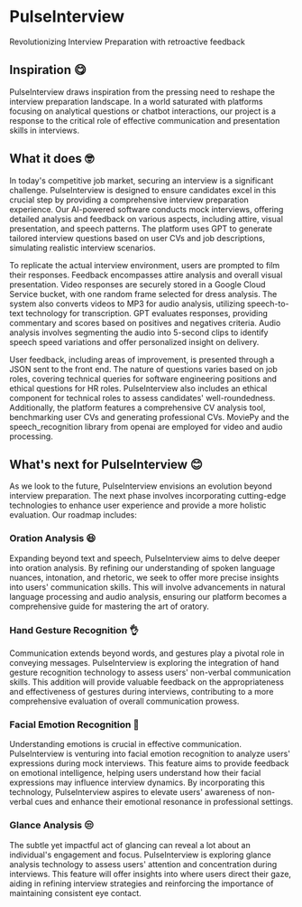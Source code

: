 # PulseInterview

Revolutionizing Interview Preparation with retroactive feedback

## Inspiration 😋

PulseInterview draws inspiration from the pressing need to reshape the interview preparation landscape. In a world saturated with platforms focusing on analytical questions or chatbot interactions, our project is a response to the critical role of effective communication and presentation skills in interviews.

## What it does 🤓

In today's competitive job market, securing an interview is a significant challenge. PulseInterview is designed to ensure candidates excel in this crucial step by providing a comprehensive interview preparation experience. Our AI-powered software conducts mock interviews, offering detailed analysis and feedback on various aspects, including attire, visual presentation, and speech patterns. The platform uses GPT to generate tailored interview questions based on user CVs and job descriptions, simulating realistic interview scenarios.

To replicate the actual interview environment, users are prompted to film their responses. Feedback encompasses attire analysis and overall visual presentation. Video responses are securely stored in a Google Cloud Service bucket, with one random frame selected for dress analysis. The system also converts videos to MP3 for audio analysis, utilizing speech-to-text technology for transcription. GPT evaluates responses, providing commentary and scores based on positives and negatives criteria. Audio analysis involves segmenting the audio into 5-second clips to identify speech speed variations and offer personalized insight on delivery.

User feedback, including areas of improvement, is presented through a JSON sent to the front end. The nature of questions varies based on job roles, covering technical queries for software engineering positions and ethical questions for HR roles. PulseInterview also includes an ethical component for technical roles to assess candidates' well-roundedness. Additionally, the platform features a comprehensive CV analysis tool, benchmarking user CVs and generating professional CVs. MoviePy and the speech_recognition library from openai are employed for video and audio processing.

## What's next for PulseInterview 😊

As we look to the future, PulseInterview envisions an evolution beyond interview preparation. The next phase involves incorporating cutting-edge technologies to enhance user experience and provide a more holistic evaluation. Our roadmap includes:

### Oration Analysis 😆

Expanding beyond text and speech, PulseInterview aims to delve deeper into oration analysis. By refining our understanding of spoken language nuances, intonation, and rhetoric, we seek to offer more precise insights into users' communication skills. This will involve advancements in natural language processing and audio analysis, ensuring our platform becomes a comprehensive guide for mastering the art of oratory.

### Hand Gesture Recognition 👌

Communication extends beyond words, and gestures play a pivotal role in conveying messages. PulseInterview is exploring the integration of hand gesture recognition technology to assess users' non-verbal communication skills. This addition will provide valuable feedback on the appropriateness and effectiveness of gestures during interviews, contributing to a more comprehensive evaluation of overall communication prowess.

### Facial Emotion Recognition 🤡

Understanding emotions is crucial in effective communication. PulseInterview is venturing into facial emotion recognition to analyze users' expressions during mock interviews. This feature aims to provide feedback on emotional intelligence, helping users understand how their facial expressions may influence interview dynamics. By incorporating this technology, PulseInterview aspires to elevate users' awareness of non-verbal cues and enhance their emotional resonance in professional settings.

### Glance Analysis 😒

The subtle yet impactful act of glancing can reveal a lot about an individual's engagement and focus. PulseInterview is exploring glance analysis technology to assess users' attention and concentration during interviews. This feature will offer insights into where users direct their gaze, aiding in refining interview strategies and reinforcing the importance of maintaining consistent eye contact.
